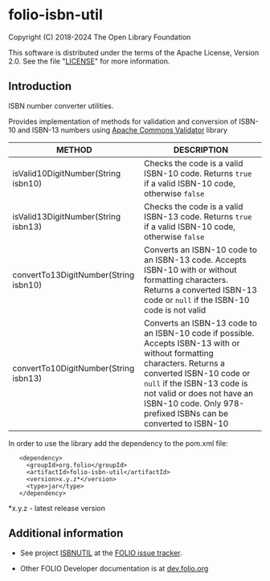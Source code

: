 # folio-isbn-util

Copyright (C) 2018-2024 The Open Library Foundation

This software is distributed under the terms of the Apache License,
Version 2.0. See the file "[LICENSE](LICENSE)" for more information.

## Introduction

ISBN number converter utilities.

Provides implementation of methods for validation and conversion of ISBN-10 and ISBN-13 numbers using [Apache Commons Validator](https://commons.apache.org/proper/commons-validator/) library

 | METHOD                                | DESCRIPTION                                                                                                                                                                                                                                                                                 |
 |---------------------------------------|---------------------------------------------------------------------------------------------------------------------------------------------------------------------------------------------------------------------------------------------------------------------------------------------|
 | isValid10DigitNumber(String isbn10)   | Checks the code is a valid ISBN-10 code. Returns <code>true</code> if a valid ISBN-10 code, otherwise <code>false</code>                                                                                                                                                                    |
 | isValid13DigitNumber(String isbn13)   | Checks the code is a valid ISBN-13 code. Returns <code>true</code> if a valid ISBN-10 code, otherwise <code>false</code>                                                                                                                                                                    |
 | convertTo13DigitNumber(String isbn10) | Converts an ISBN-10 code to an ISBN-13 code. Accepts ISBN-10 with or without formatting characters. Returns a converted ISBN-13 code or <code>null</code> if the ISBN-10 code is not valid                                                                                                  |
 | convertTo10DigitNumber(String isbn13) | Converts an ISBN-13 code to an ISBN-10 code if possible. Accepts ISBN-13 with or without formatting characters. Returns a converted ISBN-10 code or <code>null</code> if the ISBN-13 code is not valid or does not have an ISBN-10 code. Only 978-prefixed ISBNs can be converted to ISBN-10|

 In order to use the library add the dependency to the pom.xml file:

 ```
    <dependency>
      <groupId>org.folio</groupId>
      <artifactId>folio-isbn-util</artifactId>
      <version>x.y.z*</version>
      <type>jar</type>
    </dependency>
 ```
*x.y.z - latest release version

## Additional information

* See project [ISBNUTIL](https://issues.folio.org/browse/ISBNUTIL)
at the [FOLIO issue tracker](https://dev.folio.org/guidelines/issue-tracker).

* Other FOLIO Developer documentation is at [dev.folio.org](https://dev.folio.org/)
